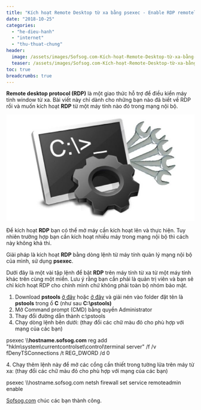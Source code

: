 ```yaml
---
title: "Kích hoạt Remote Desktop từ xa bằng psexec - Enable RDP remotely"
date: "2018-10-25"
categories: 
  - "he-dieu-hanh"
  - "internet"
  - "thu-thuat-chung"
header:
  image: /assets/images/Sofsog.com-Kích-hoạt-Remote-Desktop-từ-xa-bằng-psexec-Enable-RDP-remotely.jpg
  teaser: /assets/images/Sofsog.com-Kích-hoạt-Remote-Desktop-từ-xa-bằng-psexec-Enable-RDP-remotely.jpg
toc: true
breadcrumbs: true
---
```


**Remote desktop protocol (RDP)** là một giao thức hỗ trợ để điều kiển máy tính window từ xa. Bài viết này chỉ dành cho những bạn nào đã biết về RDP rồi và muốn kích hoạt **RDP** từ một máy tính nào đó trong mạng nội bộ.

![Sofsog.com-Kích hoạt Remote Desktop từ xa bằng psexec - Enable RDP remotely](/assets/images/Sofsog.com-Kích-hoạt-Remote-Desktop-từ-xa-bằng-psexec-Enable-RDP-remotely.jpg)

Để kích hoạt **RDP** bạn có thể mở máy cần kích hoạt lên và thực hiện. Tuy nhiên trường hợp bạn cần kích hoạt nhiều máy trong mạng nội bộ thì cách này không khả thi.

Giải pháp là kích hoạt **RDP** bằng dòng lệnh từ máy tính quản lý mạng nội bộ của mình, sử dụng **psexec**.

Dưới đây là một vài tập lệnh để bật **RDP** trên máy tính từ xa từ một máy tính khác trên cùng một miền. Lưu ý rằng bạn cần phải là quản trị viên và bạn sẽ chỉ kích hoạt RDP cho chính mình chứ không phải toàn bộ nhóm bảo mật.

1. Download **pstools** [ở đây](http://bit.ly/2uim3aR) hoặc [ở đây](https://technet.microsoft.com/en-us/sysinternals/pstools.aspx) và giải nén vào folder đặt tên là **pstools** trong ổ **C** (như sau **C:\\pstools)**
2. Mở Command prompt (CMD) bằng quyền Administrator
3. Thay đổi đường dẫn thành c:\\pstools
4. Chạy dòng lệnh bên dưới: (thay đổi các chữ màu đỏ cho phù hợp với mạng của các bạn)

psexec \\\\**hostname.sofsog.com** reg add "hklm\\system\\currentcontrolset\\control\\terminal server" /f /v fDenyTSConnections /t REG\_DWORD /d 0

4\. Chạy thêm lệnh này để mở các cổng cần thiết trong tường lửa trên máy từ xa: (thay đổi các chữ màu đỏ cho phù hợp với mạng của các bạn)

psexec \\\\hostname.sofsog.com netsh firewall set service remoteadmin enable

[Sofsog.com](https://sofsog.com/) chúc các bạn thành công.
